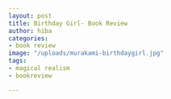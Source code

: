 ```yaml
---
layout: post
title: Birthday Girl- Book Review
author: hiba
categories:
- book review
image: "/uploads/murakami-birthdaygirl.jpg"
tags:
- magical realism
- bookreview

---
```

